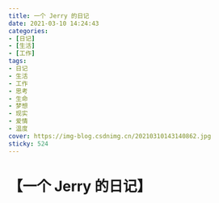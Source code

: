 ```yaml
---
title: 一个 Jerry 的日记
date: 2021-03-10 14:24:43
categories:
- [日记]
- [生活]
- [工作]
tags:
- 日记
- 生活
- 工作
- 思考
- 生命
- 梦想
- 现实
- 爱情
- 温度
cover: https://img-blog.csdnimg.cn/20210310143140862.jpg
sticky: 524
---
```



# 【一个 Jerry 的日记】